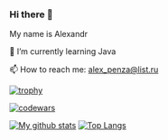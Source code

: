 ### Hi there 👋
My name is Alexandr

🌱 I’m currently learning Java

📫 How to reach me: alex_penza@list.ru


[![trophy](https://github-profile-trophy.vercel.app/?username=alex-niculita&theme=gruvbox&row=1&column=6)](https://github.com/alex-niculita/github-profile-trophy)



[![codewars](https://www.codewars.com/users/alex_penza/badges/large)](https://www.codewars.com/users/alex_penza/) 


[![My github stats](https://github-readme-stats.vercel.app/api?username=alex-niculita&show_icons=true)](https://github.com/alex-niculita)   [![Top Langs](https://github-readme-stats.vercel.app/api/top-langs/?username=alex-niculita&layout=compact)](https://github.com/alex-niculita)



<!--
**alex-niculita/alex-niculita** is a ✨ _special_ ✨ repository because its `README.md` (this file) appears on your GitHub profile.

Here are some ideas to get you started:

- 🔭 I’m currently working on ...
- 🌱 I’m currently learning ...
- 👯 I’m looking to collaborate on ...
- 🤔 I’m looking for help with ...
- 💬 Ask me about ...
- 📫 How to reach me: ...
- 😄 Pronouns: ...
- ⚡ Fun fact: ...
-->
